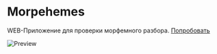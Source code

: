 # Morpehemes

WEB-Приложение для проверки морфемного разбора. [Попробовать](https://7lexik0n.github.io/morphemes/)


![Preview](https://i.ibb.co/1fV1mgY/b34d9fcc06.jpg "Preview")